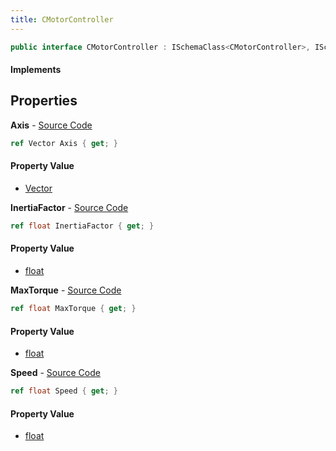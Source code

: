 ```yaml
---
title: CMotorController
---
```


```csharp
public interface CMotorController : ISchemaClass<CMotorController>, ISchemaField, ISchemaClass, INativeHandle
```

#### Implements

## Properties

**Axis** - [Source Code](https://github.com/swiftly-solution/swiftlys2/blob/main/managed/src/SwiftlyS2.Generated/Schemas/Interfaces/CMotorController.cs#L20)

```csharp
ref Vector Axis { get; }
```

#### Property Value

- [Vector](/docs/api/shared/natives/vector)

**InertiaFactor** - [Source Code](https://github.com/swiftly-solution/swiftlys2/blob/main/managed/src/SwiftlyS2.Generated/Schemas/Interfaces/CMotorController.cs#L22)

```csharp
ref float InertiaFactor { get; }
```

#### Property Value

- [float](https://learn.microsoft.com/dotnet/api/system.single)

**MaxTorque** - [Source Code](https://github.com/swiftly-solution/swiftlys2/blob/main/managed/src/SwiftlyS2.Generated/Schemas/Interfaces/CMotorController.cs#L18)

```csharp
ref float MaxTorque { get; }
```

#### Property Value

- [float](https://learn.microsoft.com/dotnet/api/system.single)

**Speed** - [Source Code](https://github.com/swiftly-solution/swiftlys2/blob/main/managed/src/SwiftlyS2.Generated/Schemas/Interfaces/CMotorController.cs#L16)

```csharp
ref float Speed { get; }
```

#### Property Value

- [float](https://learn.microsoft.com/dotnet/api/system.single)

